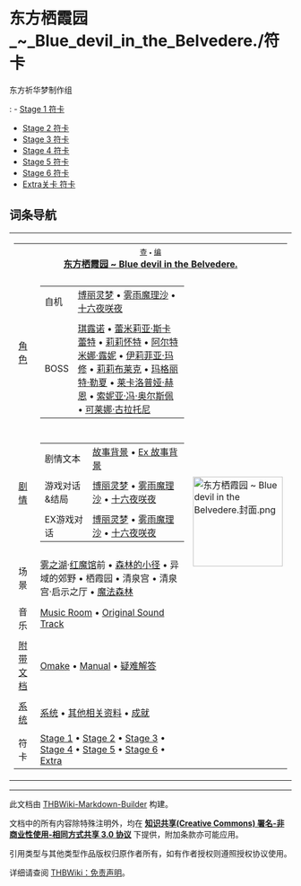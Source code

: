 # 东方栖霞园_~_Blue_devil_in_the_Belvedere./符卡

<!-- source html: G:\repos\THBWiki-Markdown-Builder\THBWikiMarkdown\Temp\main\1\10\ns0%3A%E4%B8%9C%E6%96%B9%E6%A0%96%E9%9C%9E%E5%9B%AD_%7E_Blue_devil_in_the_Belvedere%2E%2F%E7%AC%A6%E5%8D%A1.html -->

东方祈华梦制作组

: - [Stage 1 符卡](./东方栖霞园_~_Blue_devil_in_the_Belvedere.-符卡-Stage_1.md)
- [Stage 2 符卡](./东方栖霞园_~_Blue_devil_in_the_Belvedere.-符卡-Stage_2.md)
- [Stage 3 符卡](./东方栖霞园_~_Blue_devil_in_the_Belvedere.-符卡-Stage_3.md)
- [Stage 4 符卡](./东方栖霞园_~_Blue_devil_in_the_Belvedere.-符卡-Stage_4.md)
- [Stage 5 符卡](./东方栖霞园_~_Blue_devil_in_the_Belvedere.-符卡-Stage_5.md)
- [Stage 6 符卡](./东方栖霞园_~_Blue_devil_in_the_Belvedere.-符卡-Stage_6.md)
- [Extra关卡 符卡](./东方栖霞园_~_Blue_devil_in_the_Belvedere.-符卡-Extra.md)


## 词条导航
  
  

<table><tbody><tr><td><table cellspacing="0" class="nowraplinks mw-collapsible mw-collapsed" style="width:100%;;;"><tbody><tr><th style=";" colspan="3" class="navbox-title"><div class="navbar"><div class="noprint plainlinksneverexpand" style="background-color:transparent; padding:0; font-weight:normal; font-size:80%; white-space:nowrap;"><a href="./东方栖霞园_~_Blue_devil_in_the_Belvedere.-导航.md" title="东方栖霞园 ~ Blue devil in the Belvedere./导航"><span style=";;border:none;" title="查看这个模板">查</span></a>&#160;<span style="font-size:80%;">•</span>&#160;<a href="/index.php?title=%E4%B8%9C%E6%96%B9%E6%A0%96%E9%9C%9E%E5%9B%AD_~_Blue_devil_in_the_Belvedere./%E5%AF%BC%E8%88%AA&amp;action=edit"><span style=";;border:none;" title="您可以编辑这个模板。请在储存变更之前先预览">编</span></a></div></div><span><a href="./东方栖霞园_~_Blue_devil_in_the_Belvedere..md" title="东方栖霞园 ~ Blue devil in the Belvedere.">东方栖霞园 ~ Blue devil in the Belvedere.</a></span></th></tr><tr><td></td></tr><tr><td class="navbox-group" style=";;"><a href="./东方栖霞园_~_Blue_devil_in_the_Belvedere.-体验版Omake.md" title="东方栖霞园 ~ Blue devil in the Belvedere./体验版Omake">角色</a></td><td style=";;" class="navbox-list navbox-odd"><div></div><table cellspacing="0" class="nowraplinks navbox-subgroup" style="width:100%;;;;"><tbody><tr><td class="navbox-group" style=";;"><div>自机</div></td><td style=";;" class="navbox-list navbox-odd"><div><a href="./东方栖霞园_~_Blue_devil_in_the_Belvedere.-体验版Omake.md" title="东方栖霞园 ~ Blue devil in the Belvedere./体验版Omake">博丽灵梦</a> &#8226; <a href="./东方栖霞园_~_Blue_devil_in_the_Belvedere.-体验版Omake.md" title="东方栖霞园 ~ Blue devil in the Belvedere./体验版Omake">雾雨魔理沙</a> &#8226; <a href="./东方栖霞园_~_Blue_devil_in_the_Belvedere.-体验版Omake.md" title="东方栖霞园 ~ Blue devil in the Belvedere./体验版Omake">十六夜咲夜</a></div></td></tr><tr><td></td></tr><tr><td class="navbox-group" style=";;"><div>BOSS</div></td><td style=";;" class="navbox-list navbox-even"><div><a href="./东方栖霞园_~_Blue_devil_in_the_Belvedere.-体验版Omake.md" title="东方栖霞园 ~ Blue devil in the Belvedere./体验版Omake">琪露诺</a> &#8226; <a href="./东方栖霞园_~_Blue_devil_in_the_Belvedere.-体验版Omake.md" title="东方栖霞园 ~ Blue devil in the Belvedere./体验版Omake">蕾米莉亚·斯卡蕾特</a> &#8226; <a href="./莉莉霍瓦特.md" title="莉莉霍瓦特" unred="">莉莉怀特</a> &#8226; <a href="./阿尔特米娜·露妮.md" title="阿尔特米娜·露妮">阿尔特米娜·露妮</a> &#8226; <a href="./伊莉菲亚·玛修.md" title="伊莉菲亚·玛修">伊莉菲亚·玛修</a> &#8226; <a href="./莉莉布莱克.md" title="莉莉布莱克">莉莉布莱克</a> &#8226; <a href="./玛格丽特·勒夏.md" title="玛格丽特·勒夏">玛格丽特·勒夏</a> &#8226; <a href="./莱卡洛普娅·赫恩.md" title="莱卡洛普娅·赫恩">莱卡洛普娅·赫恩</a> &#8226; <a href="./索妮亚·冯·奥尔斯佩.md" title="索妮亚·冯·奥尔斯佩">索妮亚·冯·奥尔斯佩</a> &#8226; <a href="./可莱娜·古拉托尼.md" title="可莱娜·古拉托尼">可莱娜·古拉托尼</a></div></td></tr></tbody></table><div></div></td><td class="navbox-image" style="" rowspan="13"><a href="./文件-东方栖霞园_~_Blue_devil_in_the_Belvedere.封面.png.md" class="image"><img alt="东方栖霞园 ~ Blue devil in the Belvedere.封面.png" src="https://upload.thwiki.cc/thumb/e/ec/%E4%B8%9C%E6%96%B9%E6%A0%96%E9%9C%9E%E5%9B%AD_~_Blue_devil_in_the_Belvedere.%E5%B0%81%E9%9D%A2.png/160px-%E4%B8%9C%E6%96%B9%E6%A0%96%E9%9C%9E%E5%9B%AD_~_Blue_devil_in_the_Belvedere.%E5%B0%81%E9%9D%A2.png" decoding="async" loading="lazy" width="160" height="160" srcset="https://upload.thwiki.cc/thumb/e/ec/%E4%B8%9C%E6%96%B9%E6%A0%96%E9%9C%9E%E5%9B%AD_~_Blue_devil_in_the_Belvedere.%E5%B0%81%E9%9D%A2.png/240px-%E4%B8%9C%E6%96%B9%E6%A0%96%E9%9C%9E%E5%9B%AD_~_Blue_devil_in_the_Belvedere.%E5%B0%81%E9%9D%A2.png 1.5x, https://upload.thwiki.cc/thumb/e/ec/%E4%B8%9C%E6%96%B9%E6%A0%96%E9%9C%9E%E5%9B%AD_~_Blue_devil_in_the_Belvedere.%E5%B0%81%E9%9D%A2.png/320px-%E4%B8%9C%E6%96%B9%E6%A0%96%E9%9C%9E%E5%9B%AD_~_Blue_devil_in_the_Belvedere.%E5%B0%81%E9%9D%A2.png 2x" data-file-width="2048" data-file-height="2048"></a></td></tr><tr><td></td></tr><tr><td class="navbox-group" style=";;"><a href="/index.php?title=%E4%B8%9C%E6%96%B9%E6%A0%96%E9%9C%9E%E5%9B%AD_~_Blue_devil_in_the_Belvedere./%E8%AE%BE%E5%AE%9A%E4%B8%8E%E5%89%A7%E6%83%85&amp;action=edit&amp;redlink=1" class="new" title="东方栖霞园 ~ Blue devil in the Belvedere./设定与剧情（页面不存在）">剧情</a></td><td style=";;" class="navbox-list navbox-even"><div></div><table cellspacing="0" class="nowraplinks navbox-subgroup" style="width:100%;;;;"><tbody><tr><td class="navbox-group" style=";;"><div>剧情文本</div></td><td style=";;" class="navbox-list navbox-odd"><div><a href="./东方栖霞园_~_Blue_devil_in_the_Belvedere.-故事背景.md" title="东方栖霞园 ~ Blue devil in the Belvedere./故事背景">故事背景</a> &#8226; <a href="/index.php?title=%E4%B8%9C%E6%96%B9%E6%A0%96%E9%9C%9E%E5%9B%AD_~_Blue_devil_in_the_Belvedere./%E8%A7%92%E8%89%B2%E8%AE%BE%E5%AE%9A&amp;action=edit&amp;redlink=1" class="new" title="东方栖霞园 ~ Blue devil in the Belvedere./角色设定（页面不存在）">Ex 故事背景</a></div></td></tr><tr><td></td></tr><tr><td class="navbox-group" style=";;"><div>游戏对话&amp;结局</div></td><td style=";;" class="navbox-list navbox-even"><div><a href="./东方栖霞园_~_Blue_devil_in_the_Belvedere.-博丽灵梦.md" title="东方栖霞园 ~ Blue devil in the Belvedere./博丽灵梦">博丽灵梦</a> &#8226; <a href="./东方栖霞园_~_Blue_devil_in_the_Belvedere.-雾雨魔理沙.md" title="东方栖霞园 ~ Blue devil in the Belvedere./雾雨魔理沙">雾雨魔理沙</a> &#8226; <a href="./东方栖霞园_~_Blue_devil_in_the_Belvedere.-十六夜咲夜.md" title="东方栖霞园 ~ Blue devil in the Belvedere./十六夜咲夜">十六夜咲夜</a></div></td></tr><tr><td></td></tr><tr><td class="navbox-group" style=";;"><div>EX游戏对话</div></td><td style=";;" class="navbox-list navbox-odd"><div><a href="./东方栖霞园_~_Blue_devil_in_the_Belvedere.-博丽灵梦_ExStory.md" title="东方栖霞园 ~ Blue devil in the Belvedere./博丽灵梦 ExStory">博丽灵梦</a> &#8226; <a href="./东方栖霞园_~_Blue_devil_in_the_Belvedere.-雾雨魔理沙_ExStory.md" title="东方栖霞园 ~ Blue devil in the Belvedere./雾雨魔理沙 ExStory">雾雨魔理沙</a> &#8226; <a href="./东方栖霞园_~_Blue_devil_in_the_Belvedere.-十六夜咲夜_ExStory.md" title="东方栖霞园 ~ Blue devil in the Belvedere./十六夜咲夜 ExStory">十六夜咲夜</a></div></td></tr></tbody></table><div></div></td></tr><tr><td></td></tr><tr><td class="navbox-group" style=";;">场景</td><td style=";;" class="navbox-list navbox-odd"><div><a href="./雾之湖.md" title="雾之湖">雾之湖</a>·<a href="./红魔馆.md" title="红魔馆">红魔馆</a>前 &#8226; <a href="./魔法森林.md" title="魔法森林">森林的小径</a> &#8226; 异域的郊野 &#8226; 栖霞园 &#8226; 清泉宫 &#8226; 清泉宫·启示之厅 &#8226; <a href="./魔法森林.md" title="魔法森林">魔法森林</a></div></td></tr><tr><td></td></tr><tr><td class="navbox-group" style=";;">音乐</td><td style=";;" class="navbox-list navbox-even"><div><a href="./东方栖霞园_~_Blue_devil_in_the_Belvedere.-音乐.md" title="东方栖霞园 ~ Blue devil in the Belvedere./音乐">Music Room</a> &#8226; <a href="./奥尔斯佩女王舞会_~_Queen_of_Auersper's_Ball.md" title="奥尔斯佩女王舞会 ~ Queen of Auersper&#39;s Ball">Original Sound Track</a></div></td></tr><tr><td></td></tr><tr><td class="navbox-group" style=";;"><a href="/index.php?title=%E4%B8%9C%E6%96%B9%E6%A0%96%E9%9C%9E%E5%9B%AD_~_Blue_devil_in_the_Belvedere./%E9%99%84%E5%B8%A6%E6%96%87%E6%A1%A3&amp;action=edit&amp;redlink=1" class="new" title="东方栖霞园 ~ Blue devil in the Belvedere./附带文档（页面不存在）">附带文档</a></td><td style=";;" class="navbox-list navbox-odd"><div><a href="./东方栖霞园_~_Blue_devil_in_the_Belvedere.-体验版Omake.md" title="东方栖霞园 ~ Blue devil in the Belvedere./体验版Omake">Omake</a> &#8226; <a href="/index.php?title=%E4%B8%9C%E6%96%B9%E6%A0%96%E9%9C%9E%E5%9B%AD_~_Blue_devil_in_the_Belvedere./Manual&amp;action=edit&amp;redlink=1" class="new" title="东方栖霞园 ~ Blue devil in the Belvedere./Manual（页面不存在）">Manual</a> &#8226; <a href="/index.php?title=%E4%B8%9C%E6%96%B9%E6%A0%96%E9%9C%9E%E5%9B%AD_~_Blue_devil_in_the_Belvedere./%E7%96%91%E9%9A%BE%E8%A7%A3%E7%AD%94&amp;action=edit&amp;redlink=1" class="new" title="东方栖霞园 ~ Blue devil in the Belvedere./疑难解答（页面不存在）">疑难解答</a></div></td></tr><tr><td></td></tr><tr><td class="navbox-group" style=";;"><a href="./东方栖霞园_~_Blue_devil_in_the_Belvedere.-系统.md" title="东方栖霞园 ~ Blue devil in the Belvedere./系统">系统</a></td><td style=";;" class="navbox-list navbox-even"><div><a href="./东方栖霞园_~_Blue_devil_in_the_Belvedere.-系统.md" title="东方栖霞园 ~ Blue devil in the Belvedere./系统">系统</a> &#8226; <a href="./东方栖霞园_~_Blue_devil_in_the_Belvedere.-其他.md" title="东方栖霞园 ~ Blue devil in the Belvedere./其他">其他相关资料</a> &#8226; <a href="./东方栖霞园_~_Blue_devil_in_the_Belvedere.-成就.md" title="东方栖霞园 ~ Blue devil in the Belvedere./成就">成就</a></div></td></tr><tr><td></td></tr><tr><td class="navbox-group" style=";;"><a class="mw-selflink selflink">符卡</a></td><td style=";;" class="navbox-list navbox-odd"><div><a href="./东方栖霞园_~_Blue_devil_in_the_Belvedere.-符卡-Stage_1.md" title="东方栖霞园 ~ Blue devil in the Belvedere./符卡/Stage 1">Stage 1</a> &#8226; <a href="./东方栖霞园_~_Blue_devil_in_the_Belvedere.-符卡-Stage_2.md" title="东方栖霞园 ~ Blue devil in the Belvedere./符卡/Stage 2">Stage 2</a> &#8226; <a href="./东方栖霞园_~_Blue_devil_in_the_Belvedere.-符卡-Stage_3.md" title="东方栖霞园 ~ Blue devil in the Belvedere./符卡/Stage 3">Stage 3</a> &#8226; <a href="./东方栖霞园_~_Blue_devil_in_the_Belvedere.-符卡-Stage_4.md" title="东方栖霞园 ~ Blue devil in the Belvedere./符卡/Stage 4">Stage 4</a> &#8226; <a href="./东方栖霞园_~_Blue_devil_in_the_Belvedere.-符卡-Stage_5.md" title="东方栖霞园 ~ Blue devil in the Belvedere./符卡/Stage 5">Stage 5</a> &#8226; <a href="./东方栖霞园_~_Blue_devil_in_the_Belvedere.-符卡-Stage_6.md" title="东方栖霞园 ~ Blue devil in the Belvedere./符卡/Stage 6">Stage 6</a> &#8226; <a href="./东方栖霞园_~_Blue_devil_in_the_Belvedere.-符卡-Extra.md" title="东方栖霞园 ~ Blue devil in the Belvedere./符卡/Extra">Extra</a></div></td></tr></tbody></table></td></tr></tbody></table>






---

此文档由 [THBWiki-Markdown-Builder](https://github.com/Delsin-Yu/THBWiki-Markdown-Builder) 构建。

文档中的所有内容除特殊注明外，均在 [**知识共享(Creative Commons) 署名-非商业性使用-相同方式共享 3.0 协议**](https://creativecommons.org/licenses/by-sa/3.0/deed.zh-hans) 下提供，附加条款亦可能应用。

引用类型与其他类型作品版权归原作者所有，如有作者授权则遵照授权协议使用。

详细请查阅 [THBWiki：免责声明](https://thbwiki.cc/THBWiki:%E5%85%8D%E8%B4%A3%E5%A3%B0%E6%98%8E)。

